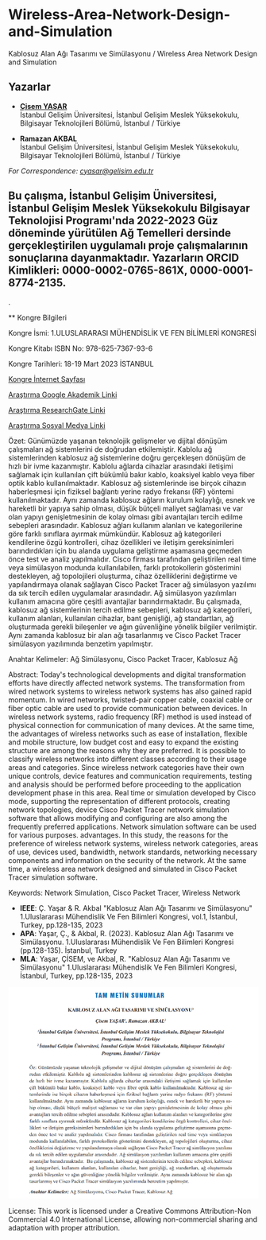 # Wireless-Area-Network-Design-and-Simulation

Kablosuz Alan Ağı Tasarımı ve Simülasyonu / Wireless Area Network Design and Simulation


## Yazarlar

- [**Çisem YAŞAR**](https://scholar.google.com/citations?user=uehmKvoAAAAJ&hl=tr)  
  İstanbul Gelişim Üniversitesi, İstanbul Gelişim Meslek Yüksekokulu, Bilgisayar Teknolojileri Bölümü, İstanbul / Türkiye

- **Ramazan AKBAL**  
  İstanbul Gelişim Üniversitesi, İstanbul Gelişim Meslek Yüksekokulu, Bilgisayar Teknolojileri Bölümü, İstanbul / Türkiye
  
*For Correspondence: cyasar@gelisim.edu.tr*

## Bu çalışma, İstanbul Gelişim Üniversitesi, İstanbul Gelişim Meslek Yüksekokulu Bilgisayar Teknolojisi Programı'nda 2022-2023 Güz döneminde yürütülen Ağ Temelleri dersinde gerçekleştirilen uygulamalı proje çalışmalarının sonuçlarına dayanmaktadır. Yazarların ORCID Kimlikleri: 0000-0002-0765-861X, 0000-0001-8774-2135.
.

** Kongre Bilgileri

Kongre İsmi: 1.ULUSLARARASI MÜHENDİSLİK VE FEN BİLİMLERİ KONGRESİ

Kongre Kitabı ISBN No: 978-625-7367-93-6

Kongre Tarihleri: 18-19 Mart 2023 İSTANBUL

[Kongre İnternet Sayfası](https://www.engineeringandsciencescongress.org/)

[Araştırma Google Akademik Linki](https://scholar.google.com/citations?view_op=view_citation&hl=tr&user=uehmKvoAAAAJ&citation_for_view=uehmKvoAAAAJ:Tyk-4Ss8FVUC)

[Araştırma ResearchGate Linki](https://www.researchgate.net/publication/377890578_KABLOSUZ_ALAN_AGI_TASARIMI_VE_SIMULASYONU)

[Araştırma Sosyal Medya Linki](https://www.instagram.com/p/Cp74Le0NPox/)

Özet:
Günümüzde yaşanan teknolojik gelişmeler ve dijital dönüşüm çalışmaları ağ sistemlerini de doğrudan etkilemiştir. Kablolu ağ sistemlerinden kablosuz ağ sistemlerine doğru gerçekleşen dönüşüm 
de hızlı bir ivme kazanmıştır. Kablolu ağlarda cihazlar arasındaki iletişimi sağlamak için kullanılan 
çift bükümlü bakır kablo, koaksiyel kablo veya fiber optik kablo kullanılmaktadır. Kablosuz ağ sistemlerinde ise birçok cihazın haberleşmesi için fiziksel bağlantı yerine radyo frekansı (RF) yöntemi 
kullanılmaktadır. Aynı zamanda kablosuz ağların kurulum kolaylığı, esnek ve hareketli bir yapıya sahip olması, düşük bütçeli maliyet sağlaması ve var olan yapıyı genişletmesinin de kolay olması gibi 
avantajları tercih edilme sebepleri arasındadır. Kablosuz ağları kullanım alanları ve kategorilerine göre 
farklı sınıflara ayırmak mümkündür. Kablosuz ağ kategorileri kendilerine özgü kontrolleri, cihaz özellikleri ve iletişim gereksinimleri barındırdıkları için bu alanda uygulama geliştirme aşamasına geçmeden önce test ve analiz yapılmalıdır. Cisco firması tarafından geliştirilen real time veya simülasyon 
modunda kullanılabilen, farklı protokollerin gösterimini destekleyen, ağ topolojileri oluşturma, cihaz 
özelliklerini değiştirme ve yapılandırmaya olanak sağlayan Cisco Packet Tracer ağ simülasyon yazılımı 
da sık tercih edilen uygulamalar arasındadır. Ağ simülasyon yazılımları kullanım amacına göre çeşitli 
avantajlar barındırmaktadır. Bu çalışmada, kablosuz ağ sistemlerinin tercih edilme sebepleri, kablosuz 
ağ kategorileri, kullanım alanları, kullanılan cihazlar, bant genişliği, ağ standartları, ağ oluşturmada 
gerekli bileşenler ve ağın güvenliğine yönelik bilgiler verilmiştir. Aynı zamanda kablosuz bir alan ağı 
tasarlanmış ve Cisco Packet Tracer simülasyon yazılımında benzetim yapılmıştır. 

Anahtar Kelimeler: Ağ Simülasyonu, Cisco Packet Tracer, Kablosuz Ağ

Abstract:
Today's technological developments and digital transformation efforts have directly affected network systems. The transformation from wired network systems to wireless network systems has also gained rapid momentum. In wired networks, twisted-pair copper cable, coaxial cable or fiber optic cable are used to provide communication between devices. In wireless network systems, radio frequency (RF) method is used instead of physical connection for communication of many devices. At the same time, the advantages of wireless networks such as ease of installation, flexible and mobile structure, low budget cost and easy to expand the existing structure are among the reasons why they are preferred. It is possible to classify wireless networks into different classes according to their usage areas and categories. Since wireless network categories have their own unique controls, device features and communication requirements, testing and analysis should be performed before proceeding to the application development phase in this area. Real time or simulation developed by Cisco mode, supporting the representation of different protocols, creating network topologies, device Cisco Packet Tracer network simulation software that allows modifying and configuring are also among the frequently preferred applications. Network simulation software can be used for various purposes. advantages. In this study, the reasons for the preference of wireless network systems, wireless network categories, areas of use, devices used, bandwidth, network standards, networking necessary components and information on the security of the network. At the same time, a wireless area network designed and simulated in Cisco Packet Tracer simulation software. 

Keywords: Network Simulation, Cisco Packet Tracer, Wireless Network


- **IEEE**: Ç. Yaşar & R. Akbal "Kablosuz Alan Ağı Tasarımı ve Simülasyonu"  1.Uluslararası Mühendislik Ve Fen Bilimleri Kongresi, vol.1, İstanbul, Turkey, pp.128-135, 2023                               
- **APA**: Yaşar, Ç., & Akbal, R. (2023).  Kablosuz Alan Ağı Tasarımı ve Simülasyonu. 1.Uluslararası Mühendislik Ve Fen Bilimleri Kongresi (pp.128-135). İstanbul, Turkey                            
- **MLA**: Yaşar, ÇİSEM, ve Akbal, R.  "Kablosuz Alan Ağı Tasarımı ve Simülasyonu"  1.Uluslararası Mühendislik Ve Fen Bilimleri Kongresi, İstanbul, Turkey, pp.128-135, 2023              

![Bildiri Metni](https://github.com/cyasar34/Kablosuz-Alan-Agi-Tasarimi-ve-Simulasyonu/blob/main/kablosuz_alan_agi_tasarimi_simulasyonu.PNG)

License:
This work is licensed under a Creative Commons Attribution-Non Commercial 4.0 International License, allowing non-commercial sharing and adaptation with proper attribution.
